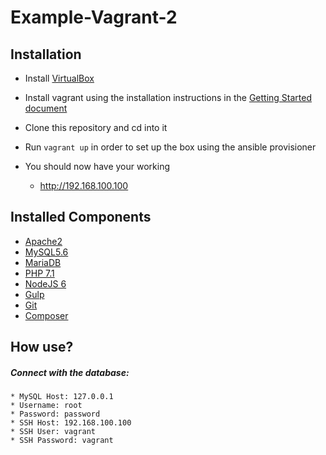 # Example-Vagrant-2


## Installation

* Install [VirtualBox](https://www.virtualbox.org/)

* Install vagrant using the installation instructions in the [Getting Started document](https://www.vagrantup.com/docs/getting-started/)

* Clone this repository and cd into it

* Run ```vagrant up``` in order to set up the box using the ansible provisioner

* You should now have your working 
  * http://192.168.100.100
  
 
## Installed Components

* [Apache2](http://nginx.org)
* [MySQL5.6](http://dev.mysql.com/downloads/mysql/)
* [MariaDB](https://mariadb.org/)
* [PHP 7.1](http://www.php.net/)
* [NodeJS 6](https://nodejs.org)
* [Gulp](http://gulpjs.com/)
* [Git](http://git-scm.com/)
* [Composer](https://getcomposer.org/)
  
  
## How use?
  
##### Connect with the database:
    
    * MySQL Host: 127.0.0.1
    * Username: root
    * Password: password
    * SSH Host: 192.168.100.100
    * SSH User: vagrant
    * SSH Password: vagrant